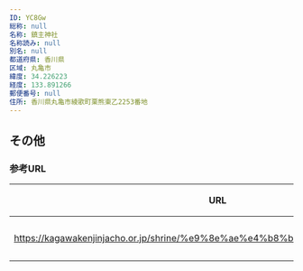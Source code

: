 ```yaml
---
ID: YC8Gw
総称: null
名称: 鎮主神社
名称読み: null
別名: null
都道府県: 香川県
区域: 丸亀市
緯度: 34.226223
経度: 133.891266
郵便番号: null
住所: 香川県丸亀市綾歌町栗熊東乙2253番地
---
```


## その他

### 参考URL

| URL                                                                          | 説明   |
| ---------------------------------------------------------------------------- | ------ |
| https://kagawakenjinjacho.or.jp/shrine/%e9%8e%ae%e4%b8%bb%e7%a5%9e%e7%a4%be/ | 神社庁 |
